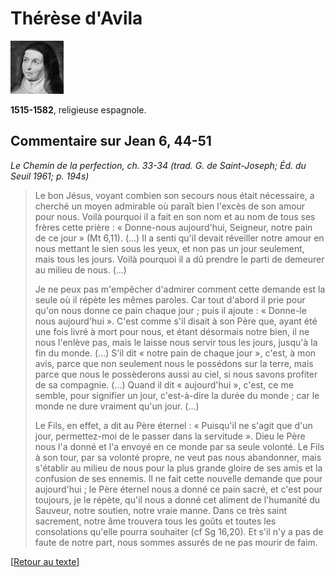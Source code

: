 # Thérèse d'Avila

[<img src="/images/theresedavila.png">](https://fr.wikipedia.org/wiki/Th%C3%A9r%C3%A8se_d'Avila)

**1515\-1582**, religieuse espagnole.


## Commentaire sur Jean 6, 44-51 <a name="jean-6-44-51"></a>
*Le Chemin de la perfection, ch. 33-34 (trad. G. de Saint-Joseph; Éd. du Seuil 1961; p. 194s)*

>Le bon Jésus, voyant combien son secours nous était nécessaire, a cherché un moyen admirable où paraît bien l'excès de son amour pour nous. Voilà pourquoi il a fait en son nom et au nom de tous ses frères cette prière : « Donne-nous aujourd'hui, Seigneur, notre pain de ce jour » (Mt 6,11). (...) Il a senti qu'il devait réveiller notre amour en nous mettant le sien sous les yeux, et non pas un jour seulement, mais tous les jours. Voilà pourquoi il a dû prendre le parti de demeurer au milieu de nous. (...)
>
>Je ne peux pas m'empêcher d'admirer comment cette demande est la seule où il répète les mêmes paroles. Car tout d'abord il prie pour qu'on nous donne ce pain chaque jour ; puis il ajoute : « Donne-le nous aujourd'hui ». C'est comme s'il disait à son Père que, ayant été une fois livré à mort pour nous, et étant désormais notre bien, il ne nous l'enlève pas, mais le laisse nous servir tous les jours, jusqu'à la fin du monde. (...) S'il dit « notre pain de chaque jour », c'est, à mon avis, parce que non seulement nous le possédons sur la terre, mais parce que nous le possèderons aussi au ciel, si nous savons profiter de sa compagnie. (...) Quand il dit « aujourd'hui », c'est, ce me semble, pour signifier un jour, c'est-à-dire la durée du monde ; car le monde ne dure vraiment qu'un jour. (...)
>
>Le Fils, en effet, a dit au Père éternel : « Puisqu'il ne s'agit que d'un jour, permettez-moi de le passer dans la servitude ». Dieu le Père nous l'a donné et l'a envoyé en ce monde par sa seule volonté. Le Fils à son tour, par sa volonté propre, ne veut pas nous abandonner, mais s'établir au milieu de nous pour la plus grande gloire de ses amis et la confusion de ses ennemis. Il ne fait cette nouvelle demande que pour aujourd'hui ; le Père éternel nous a donné ce pain sacré, et c'est pour toujours, je le répète, qu'il nous a donné cet aliment de l'humanité du Sauveur, notre soutien, notre vraie manne. Dans ce très saint sacrement, notre âme trouvera tous les goûts et toutes les consolations qu'elle pourra souhaiter (cf Sg 16,20). Et s'il n'y a pas de faute de notre part, nous sommes assurés de ne pas mourir de faim.

[[Retour au texte](/pages/nouveautestament.html#jean-6-44-51)]